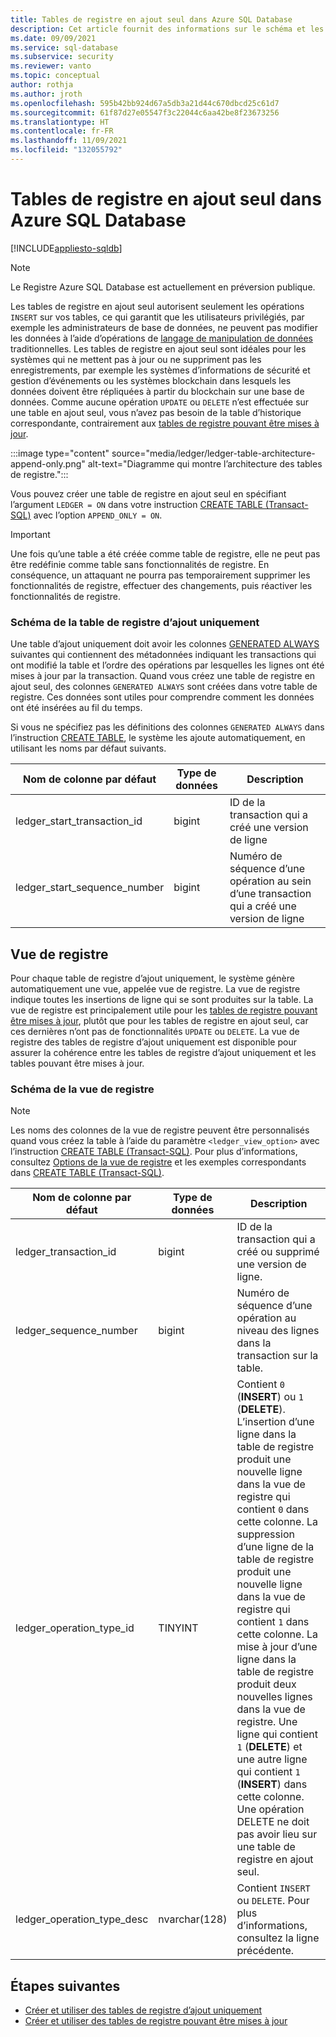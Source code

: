 ```yaml
---
title: Tables de registre en ajout seul dans Azure SQL Database
description: Cet article fournit des informations sur le schéma et les vues de table de registre en ajout seul dans Azure SQL Database.
ms.date: 09/09/2021
ms.service: sql-database
ms.subservice: security
ms.reviewer: vanto
ms.topic: conceptual
author: rothja
ms.author: jroth
ms.openlocfilehash: 595b42bb924d67a5db3a21d44c670dbcd25c61d7
ms.sourcegitcommit: 61f87d27e05547f3c22044c6aa42be8f23673256
ms.translationtype: HT
ms.contentlocale: fr-FR
ms.lasthandoff: 11/09/2021
ms.locfileid: "132055792"
---
```

# <a name="azure-sql-database-append-only-ledger-tables"></a>Tables de registre en ajout seul dans Azure SQL Database

[!INCLUDE[appliesto-sqldb](../includes/appliesto-sqldb.md)]

> [!NOTE]
> Le Registre Azure SQL Database est actuellement en préversion publique.

Les tables de registre en ajout seul autorisent seulement les opérations `INSERT` sur vos tables, ce qui garantit que les utilisateurs privilégiés, par exemple les administrateurs de base de données, ne peuvent pas modifier les données à l’aide d’opérations de [langage de manipulation de données](/sql/t-sql/queries/queries) traditionnelles. Les tables de registre en ajout seul sont idéales pour les systèmes qui ne mettent pas à jour ou ne suppriment pas les enregistrements, par exemple les systèmes d’informations de sécurité et gestion d’événements ou les systèmes blockchain dans lesquels les données doivent être répliquées à partir du blockchain sur une base de données. Comme aucune opération `UPDATE` ou `DELETE` n’est effectuée sur une table en ajout seul, vous n’avez pas besoin de la table d’historique correspondante, contrairement aux [tables de registre pouvant être mises à jour](ledger-updatable-ledger-tables.md).

:::image type="content" source="media/ledger/ledger-table-architecture-append-only.png" alt-text="Diagramme qui montre l’architecture des tables de registre.":::

Vous pouvez créer une table de registre en ajout seul en spécifiant l’argument `LEDGER = ON` dans votre instruction [CREATE TABLE (Transact-SQL)](/sql/t-sql/statements/create-table-transact-sql) avec l’option `APPEND_ONLY = ON`.

> [!IMPORTANT]
> Une fois qu’une table a été créée comme table de registre, elle ne peut pas être redéfinie comme table sans fonctionnalités de registre. En conséquence, un attaquant ne pourra pas temporairement supprimer les fonctionnalités de registre, effectuer des changements, puis réactiver les fonctionnalités de registre.

### <a name="append-only-ledger-table-schema"></a>Schéma de la table de registre d’ajout uniquement

Une table d’ajout uniquement doit avoir les colonnes [GENERATED ALWAYS](/sql/t-sql/statements/create-table-transact-sql#generate-always-columns) suivantes qui contiennent des métadonnées indiquant les transactions qui ont modifié la table et l’ordre des opérations par lesquelles les lignes ont été mises à jour par la transaction. Quand vous créez une table de registre en ajout seul, des colonnes `GENERATED ALWAYS` sont créées dans votre table de registre. Ces données sont utiles pour comprendre comment les données ont été insérées au fil du temps.

Si vous ne spécifiez pas les définitions des colonnes `GENERATED ALWAYS` dans l’instruction [CREATE TABLE](/sql/t-sql/statements/create-table-transact-sql), le système les ajoute automatiquement, en utilisant les noms par défaut suivants.

| Nom de colonne par défaut | Type de données | Description |
|--|--|--|
| ledger_start_transaction_id | bigint | ID de la transaction qui a créé une version de ligne |
| ledger_start_sequence_number | bigint | Numéro de séquence d’une opération au sein d’une transaction qui a créé une version de ligne |

## <a name="ledger-view"></a>Vue de registre

Pour chaque table de registre d’ajout uniquement, le système génère automatiquement une vue, appelée vue de registre. La vue de registre indique toutes les insertions de ligne qui se sont produites sur la table. La vue de registre est principalement utile pour les [tables de registre pouvant être mises à jour](ledger-updatable-ledger-tables.md), plutôt que pour les tables de registre en ajout seul, car ces dernières n’ont pas de fonctionnalités `UPDATE` ou `DELETE`. La vue de registre des tables de registre d’ajout uniquement est disponible pour assurer la cohérence entre les tables de registre d’ajout uniquement et les tables pouvant être mises à jour.

### <a name="ledger-view-schema"></a>Schéma de la vue de registre

> [!NOTE]
> Les noms des colonnes de la vue de registre peuvent être personnalisés quand vous créez la table à l’aide du paramètre `<ledger_view_option>` avec l’instruction [CREATE TABLE (Transact-SQL)](/sql/t-sql/statements/create-table-transact-sql?view=azuresqldb-current&preserve-view=true). Pour plus d’informations, consultez [Options de la vue de registre](/sql/t-sql/statements/create-table-transact-sql?view=azuresqldb-current&preserve-view=true#ledger-view-options) et les exemples correspondants dans [CREATE TABLE (Transact-SQL)](/sql/t-sql/statements/create-table-transact-sql?view=azuresqldb-current&preserve-view=true).

| Nom de colonne par défaut | Type de données | Description |
| --- | --- | --- |
| ledger_transaction_id | bigint | ID de la transaction qui a créé ou supprimé une version de ligne. |
| ledger_sequence_number | bigint | Numéro de séquence d’une opération au niveau des lignes dans la transaction sur la table. |
| ledger_operation_type_id | TINYINT | Contient `0` (**INSERT**) ou `1` (**DELETE**). L’insertion d’une ligne dans la table de registre produit une nouvelle ligne dans la vue de registre qui contient `0` dans cette colonne. La suppression d’une ligne de la table de registre produit une nouvelle ligne dans la vue de registre qui contient `1` dans cette colonne. La mise à jour d’une ligne dans la table de registre produit deux nouvelles lignes dans la vue de registre. Une ligne qui contient `1` (**DELETE**) et une autre ligne qui contient `1` (**INSERT**) dans cette colonne. Une opération DELETE ne doit pas avoir lieu sur une table de registre en ajout seul. |
| ledger_operation_type_desc | nvarchar(128) | Contient `INSERT` ou `DELETE`. Pour plus d’informations, consultez la ligne précédente. |

## <a name="next-steps"></a>Étapes suivantes

- [Créer et utiliser des tables de registre d’ajout uniquement](ledger-how-to-append-only-ledger-tables.md)
- [Créer et utiliser des tables de registre pouvant être mises à jour](ledger-how-to-updatable-ledger-tables.md)
